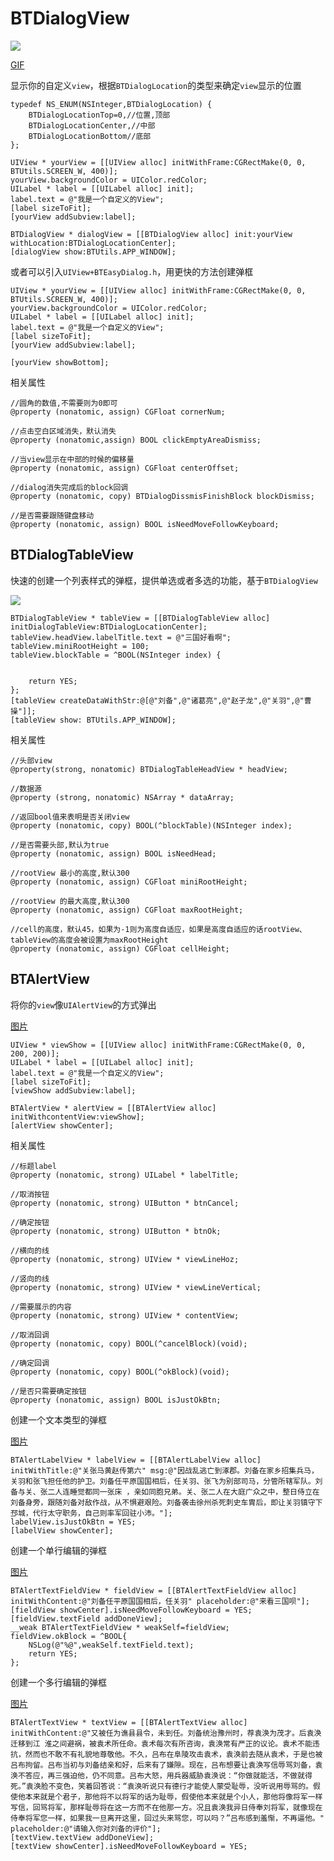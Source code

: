 # BTDialogView

![](https://upload-images.jianshu.io/upload_images/1243802-ac4bd16b4644bd99.gif)

[GIF](https://upload-images.jianshu.io/upload_images/1243802-ac4bd16b4644bd99.gif)

显示你的自定义```view```，根据```BTDialogLocation```的类型来确定```view```显示的位置

```
typedef NS_ENUM(NSInteger,BTDialogLocation) {
    BTDialogLocationTop=0,//位置,顶部
    BTDialogLocationCenter,//中部
    BTDialogLocationBottom//底部
};
```

```
UIView * yourView = [[UIView alloc] initWithFrame:CGRectMake(0, 0, BTUtils.SCREEN_W, 400)];
yourView.backgroundColor = UIColor.redColor;
UILabel * label = [[UILabel alloc] init];
label.text = @"我是一个自定义的View";
[label sizeToFit];
[yourView addSubview:label];
    
BTDialogView * dialogView = [[BTDialogView alloc] init:yourView withLocation:BTDialogLocationCenter];
[dialogView show:BTUtils.APP_WINDOW];
```

或者可以引入```UIView+BTEasyDialog.h```，用更快的方法创建弹框

```
UIView * yourView = [[UIView alloc] initWithFrame:CGRectMake(0, 0, BTUtils.SCREEN_W, 400)];
yourView.backgroundColor = UIColor.redColor;
UILabel * label = [[UILabel alloc] init];
label.text = @"我是一个自定义的View";
[label sizeToFit];
[yourView addSubview:label];

[yourView showBottom];
```

相关属性

```
//圆角的数值,不需要则为0即可
@property (nonatomic, assign) CGFloat cornerNum;

//点击空白区域消失，默认消失
@property (nonatomic,assign) BOOL clickEmptyAreaDismiss;

//当view显示在中部的时候的偏移量
@property (nonatomic, assign) CGFloat centerOffset;

//dialog消失完成后的block回调
@property (nonatomic, copy) BTDialogDissmisFinishBlock blockDismiss;

//是否需要跟随键盘移动
@property (nonatomic, assign) BOOL isNeedMoveFollowKeyboard;

```


## BTDialogTableView

快速的创建一个列表样式的弹框，提供单选或者多选的功能，基于```BTDialogView```


![](https://upload-images.jianshu.io/upload_images/1243802-31d5cac77d20293e.png)




```
BTDialogTableView * tableView = [[BTDialogTableView alloc] initDialogTableView:BTDialogLocationCenter];
tableView.headView.labelTitle.text = @"三国好看啊";
tableView.miniRootHeight = 100;
tableView.blockTable = ^BOOL(NSInteger index) {
        
        
	return YES;
};
[tableView createDataWithStr:@[@"刘备",@"诸葛亮",@"赵子龙",@"关羽",@"曹操"]];
[tableView show: BTUtils.APP_WINDOW];
```

相关属性

```
//头部view
@property(strong, nonatomic) BTDialogTableHeadView * headView;

//数据源
@property (strong, nonatomic) NSArray * dataArray;

//返回bool值来表明是否关闭view
@property (nonatomic, copy) BOOL(^blockTable)(NSInteger index);

//是否需要头部,默认为true
@property (nonatomic, assign) BOOL isNeedHead;

//rootView 最小的高度,默认300
@property (nonatomic, assign) CGFloat miniRootHeight;

//rootView 的最大高度,默认300
@property (nonatomic, assign) CGFloat maxRootHeight;

//cell的高度，默认45，如果为-1则为高度自适应，如果是高度自适应的话rootView、tableView的高度会被设置为maxRootHeight
@property (nonatomic, assign) CGFloat cellHeight;
```


## BTAlertView

将你的```view```像```UIAlertView```的方式弹出

[图片](https://upload-images.jianshu.io/upload_images/1243802-6d955dbbbbc02970.png?imageMogr2/auto-orient/strip%7CimageView2/2/w/1240)

```
UIView * viewShow = [[UIView alloc] initWithFrame:CGRectMake(0, 0, 200, 200)];
UILabel * label = [[UILabel alloc] init];
label.text = @"我是一个自定义的View";
[label sizeToFit];
[viewShow addSubview:label];
    
BTAlertView * alertView = [[BTAlertView alloc] initWithcontentView:viewShow];
[alertView showCenter];
```

相关属性

```
//标题label
@property (nonatomic, strong) UILabel * labelTitle;

//取消按钮
@property (nonatomic, strong) UIButton * btnCancel;

//确定按钮
@property (nonatomic, strong) UIButton * btnOk;

//横向的线
@property (nonatomic, strong) UIView * viewLineHoz;

//竖向的线
@property (nonatomic, strong) UIView * viewLineVertical;

//需要展示的内容
@property (nonatomic, strong) UIView * contentView;

//取消回调
@property (nonatomic, copy) BOOL(^cancelBlock)(void);

//确定回调
@property (nonatomic, copy) BOOL(^okBlock)(void);

//是否只需要确定按钮
@property (nonatomic, assign) BOOL isJustOkBtn;

```

创建一个文本类型的弹框

[图片](https://upload-images.jianshu.io/upload_images/1243802-42ca9d4a20664ca4.png?imageMogr2/auto-orient/strip%7CimageView2/2/w/1240)

```
BTAlertLabelView * labelView = [[BTAlertLabelView alloc] initWithTitle:@"关张马黄赵传第六" msg:@"因战乱逃亡到涿郡。刘备在家乡招集兵马，关羽和张飞担任他的护卫。刘备任平原国国相后，任关羽、张飞为别部司马，分管所辖军队。刘备与关、张二人连睡觉都同一张床 ，亲如同胞兄弟。关、张二人在大庭广众之中，整日侍立在刘备身旁，跟随刘备对敌作战，从不惧避艰险。刘备袭击徐州杀死刺史车胄后，即让关羽镇守下邳城，代行太守职务，自己则率军回驻小沛。"];
labelView.isJustOkBtn = YES;
[labelView showCenter];
```

创建一个单行编辑的弹框

[图片](https://upload-images.jianshu.io/upload_images/1243802-91326af89f21b725.png?imageMogr2/auto-orient/strip%7CimageView2/2/w/1240)

```
BTAlertTextFieldView * fieldView = [[BTAlertTextFieldView alloc] initWithContent:@"刘备任平原国国相后，任关羽" placeholder:@"来看三国呗"];
[fieldView showCenter].isNeedMoveFollowKeyboard = YES;
[fieldView.textField addDoneView];
__weak BTAlertTextFieldView * weakSelf=fieldView;
fieldView.okBlock = ^BOOL{
    NSLog(@"%@",weakSelf.textField.text);
    return YES;
};
```

创建一个多行编辑的弹框

[图片](https://upload-images.jianshu.io/upload_images/1243802-adeb5f24289aa63b.png?imageMogr2/auto-orient/strip%7CimageView2/2/w/1240)

```
BTAlertTextView * textView = [[BTAlertTextView alloc] initWithContent:@"又被任为谯县县令，未到任。刘备统治豫州时，荐袁涣为茂才。后袁涣迁移到江 淮之间避祸，被袁术所任命。袁术每次有所咨询，袁涣常有严正的议论。袁术不能违抗，然而也不敢不有礼貌地尊敬他。不久，吕布在阜陵攻击袁术，袁涣前去随从袁术，于是也被吕布拘留。吕布当初与刘备结亲和好，后来有了嫌隙。现在，吕布想要让袁涣写信辱骂刘备，袁涣不答应，再三强迫他，仍不同意。吕布大怒，用兵器威胁袁涣说：“你做就能活，不做就得死。”袁涣脸不变色，笑着回答说：“袁涣听说只有德行才能使人蒙受耻辱，没听说用辱骂的。假使他本来就是个君子，那他将不以将军的话为耻辱，假使他本来就是个小人，那他将像将军一样写信，回骂将军，那样耻辱将在这一方而不在他那一方。况且袁涣我异日侍奉刘将军，就像现在侍奉将军您一样，如果我一旦离开这里，回过头来骂您，可以吗？”吕布感到羞惭，不再逼他。" placeholder:@"请输入你对刘备的评价"];
[textView.textView addDoneView];
[textView showCenter].isNeedMoveFollowKeyboard = YES;
```